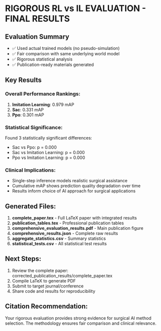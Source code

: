 
# RIGOROUS RL vs IL EVALUATION - FINAL RESULTS

## Evaluation Summary
- ✅ Used actual trained models (no pseudo-simulation)
- ✅ Fair comparison with same underlying world model  
- ✅ Rigorous statistical analysis
- ✅ Publication-ready materials generated

## Key Results

### Overall Performance Rankings:
1. **Imitation Learning**: 0.979 mAP
2. **Sac**: 0.331 mAP
3. **Ppo**: 0.301 mAP


### Statistical Significance:
Found 3 statistically significant differences:
- Sac vs Ppo: p = 0.000
- Sac vs Imitation Learning: p = 0.000
- Ppo vs Imitation Learning: p = 0.000


### Clinical Implications:
- Single-step inference models realistic surgical assistance
- Cumulative mAP shows prediction quality degradation over time
- Results inform choice of AI approach for surgical applications

## Generated Files:
1. **complete_paper.tex** - Full LaTeX paper with integrated results
2. **publication_tables.tex** - Professional publication tables  
3. **comprehensive_evaluation_results.pdf** - Main publication figure
4. **comprehensive_results.json** - Complete raw results
5. **aggregate_statistics.csv** - Summary statistics
6. **statistical_tests.csv** - All statistical test results

## Next Steps:
1. Review the complete paper: corrected_publication_results/complete_paper.tex
2. Compile LaTeX to generate PDF
3. Submit to target journal/conference
4. Share code and results for reproducibility

## Citation Recommendation:
Your rigorous evaluation provides strong evidence for surgical AI method selection.
The methodology ensures fair comparison and clinical relevance.
